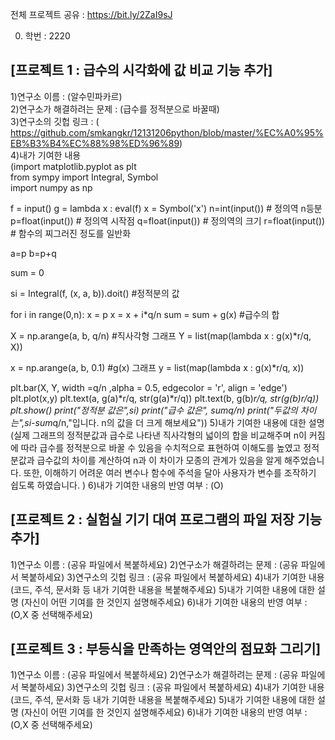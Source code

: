 전체 프로젝트 공유 : https://bit.ly/2ZaI9sJ

0. 학번 : 2220

## [프로젝트 1 : 급수의 시각화에 값 비교 기능 추가]  
1)연구소 이름 : (알수민파카르)  
2)연구소가 해결하려는 문제 : (급수를 정적분으로 바꿀때)  
3)연구소의 깃헙 링크 : (
https://github.com/smkangkr/12131206python/blob/master/%EC%A0%95%EB%B3%B4%EC%88%98%ED%96%89)  
4)내가 기여한 내용  
(import matplotlib.pyplot as plt  
from sympy import Integral, Symbol  
import numpy as np  

f = input()
g = lambda x : eval(f)
x = Symbol('x')
n=int(input())   # 정의역 n등분
p=float(input()) # 정의역 시작점
q=float(input()) # 정의역의 크기 
r=float(input()) # 함수의 찌그러진 정도를 일반화 

a=p
b=p+q

sum = 0 

si = Integral(f, (x, a, b)).doit() #정적분의 값

for i in range(0,n):
    x = p
    x = x + i*q/n
    sum = sum + g(x) #급수의 합 

X = np.arange(a, b, q/n) #직사각형 그래프
Y = list(map(lambda x : g(x)*r/q, X))

x = np.arange(a, b, 0.1) #g(x) 그래프
y = list(map(lambda x : g(x)*r/q, x))

plt.bar(X, Y, width =q/n ,alpha = 0.5, edgecolor = 'r', align = 'edge')
plt.plot(x,y)
plt.text(a, g(a)*r/q, str(g(a)*r/q))
plt.text(b, g(b)*r/q, str(g(b)*r/q))
plt.show()
print("정적분 값은",si)
print("급수 값은", sum*q/n)
print("두값의 차이는",si-sum*q/n,"입니다. n의 값을 더 크게 해보세요"))
5)내가 기여한 내용에 대한 설명
(실제 그래프의 정적분값과 급수로 나타낸 직사각형의 넓이의 합을 비교해주며 n이 커짐에 따라 급수를 정적분으로 바꿀 수 있음을 수치적으로 표현하여 이해도를 높였고 정적분값과 급수값의 차이를 계산하여 n과 이 차이가 모종의 관계가 있음을 알게 해주었습니다. 또한, 이해하기 어려운 여러 변수나 함수에 주석을 달아 사용자가 변수를 조작하기 쉽도록 하였습니다. )
6)내가 기여한 내용의 반영 여부 : (O)

## [프로젝트 2 : 실험실 기기 대여 프로그램의 파일 저장 기능 추가]
1)연구소 이름 : (공유 파일에서 복붙하세요)
2)연구소가 해결하려는 문제 : (공유 파일에서 복붙하세요)
3)연구소의 깃헙 링크 : (공유 파일에서 복붙하세요)
4)내가 기여한 내용
(코드, 주석, 문서화 등 내가 기여한 내용을 복붙해주세요)
5)내가 기여한 내용에 대한 설명
(자신이 어떤 기여를 한 것인지 설명해주세요)
6)내가 기여한 내용의 반영 여부 : (O,X 중 선택해주세요)

## [프로젝트 3 : 부등식을 만족하는 영역안의 점묘화 그리기]
1)연구소 이름 : (공유 파일에서 복붙하세요)
2)연구소가 해결하려는 문제 : (공유 파일에서 복붙하세요)
3)연구소의 깃헙 링크 : (공유 파일에서 복붙하세요)
4)내가 기여한 내용
(코드, 주석, 문서화 등 내가 기여한 내용을 복붙해주세요)
5)내가 기여한 내용에 대한 설명
(자신이 어떤 기여를 한 것인지 설명해주세요)
6)내가 기여한 내용의 반영 여부 : (O,X 중 선택해주세요)
